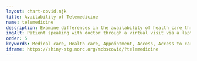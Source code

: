 ```yaml
---
layout: chart-covid.njk
title: Availability of Telemedicine
name: telemedicine
description: Examine differences in the availability of health care through telephone or video appointments during the COVID-19 pandemic for Medicare beneficiaries.
imgAlt: Patient speaking with doctor through a virtual visit via a laptop computer
order: 5
keywords: Medical care, Health care, Appointment, Access, Access to care, Availability, Telehealth, Virtual, Digital, Chronic, Coronavirus, Sex, Gender, Age, Income, Race, Ethnicity, Language, English, Dual, Dual eligible, Smoking, Smoker, Tobacco, Immune system, Medicine, Medication, Utilization, Pandemic
iframe: https://shiny-stg.norc.org/mcbscovid/?telemedicine
---
```

